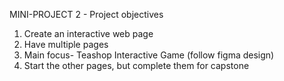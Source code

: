 MINI-PROJECT 2 - Project objectives

<!-- write your project objectives here -->
1. Create an interactive web page
2. Have multiple pages
3. Main focus- Teashop Interactive Game (follow figma design)
4. Start the other pages, but complete them for capstone
